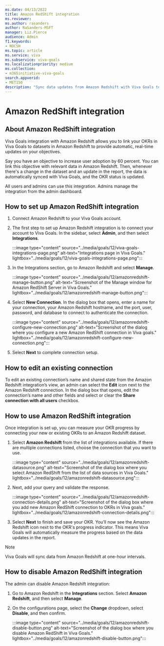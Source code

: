 ```yaml
---
ms.date: 04/13/2022
title: Amazon RedShift integration
ms.reviewer: 
ms.author: rasanders
author: RaSanders-MSFT
manager: Liz.Pierce
audience: Admin
f1.keywords:
- NOCSH
ms.topic: article
ms.service: viva
ms.subservice: viva-goals
ms.localizationpriority: medium
ms.collection:  
- m365initiative-viva-goals  
search.appverid:
- MET150
description: "Sync data updates from Amazon Redshift with Viva Goals to update OKR progress"
---
```


# Amazon RedShift integration

## About Amazon RedShift integration

Viva Goals integration with Amazon Redshift allows you to link your OKRs in Viva Goals to datasets in Amazon Redshift to provide automatic, real-time updates on your objectives.

Say you have an objective to increase user adoption by 60 percent. You can link this objective with relevant data in Amazon Redshift. Then, whenever there's a change in the dataset and an update in the report, the data is automatically synced with Viva Goals, and the OKR status is updated.

All users and admins can use this integration. Admins manage the integration from the admin dashboard.

## How to set up Amazon RedShift integration

1. Connect Amazon Redshift to your Viva Goals account.

2. The first step to set up Amazon Redshift integration is to connect your account to Viva Goals. In the sidebar, select **Admin**, and then select **Integrations**.

    :::image type="content" source="../media/goals/12/viva-goals-integrations-page.png" alt-text="Integrations page in Viva Goals." lightbox="../media/goals/12/viva-goals-integrations-page.png":::

3. In the Integrations section, go to Amazon Redshift and select **Manage**.

    :::image type="content" source="../media/goals/12/amazonredshift-manage-button.png" alt-text="Screenshot of the Manage window for Amazon RedShift Server in Viva Goals." lightbox="../media/goals/12/amazonredshift-manage-button.png":::

4. Select **New Connection**. In the dialog box that opens, enter a name for your connection, your Amazon Redshift hostname, and the port, user, password, and database to connect to authenticate the connection.

    :::image type="content" source="../media/goals/12/amazonredshift-configure-new-connection.png" alt-text="Screenshot of the dialog where you configure a new Amazon RedShift connection in Viva goals." lightbox="../media/goals/12/amazonredshift-configure-new-connection.png":::

5. Select **Next** to complete connection setup.

## How to edit an existing connection

To edit an existing connection’s name and shared state from the Amazon Redshift integration’s view, an admin can select the **Edit** icon next to the Amazon Redshift connection. In the dialog box that opens, edit the connection’s name and other fields and select or clear the **Share connection with all users** checkbox.

## How to use Amazon RedShift integration

Once integration is set up, you can measure your OKR progress by connecting your new or existing OKRs to an Amazon Redshift dataset.  

1. Select **Amazon Redshift** from the list of integrations available. If there are multiple connections listed, choose the connection that you want to use.

    :::image type="content" source="../media/goals/12/amazonredshift-datasource.png" alt-text="Screenshot of the dialog box where you select Amazon RedShift from the list of data sources in Viva Goals." lightbox="../media/goals/12/amazonredshift-datasource.png":::

2. Next, add your query and validate the response.

    :::image type="content" source="../media/goals/12/amazonredshift-connection-details.png" alt-text="Screenshot of the dialog box where you add new Amazon RedShift connection to OKRs in Viva goals." lightbox="../media/goals/12/amazonredshift-connection-details.png":::

3. Select **Next** to finish and save your OKR. You’ll now see the Amazon Redshift icon next to the OKR's progress indicator. This means Viva Goals will automatically measure the progress based on the data updates in the report.

> [!NOTE]
> Viva Goals will sync data from Amazon Redshift at one-hour intervals. 

## How to disable Amazon RedShift integration

The admin can disable Amazon Redshift integration:
1. Go to Amazon Redshift in the **Integrations** section. Select **Amazon Redshift**, and then select **Manage**. 
2. On the configurations page, select the **Change** dropdown, select **Disable**, and then confirm.

    :::image type="content" source="../media/goals/12/amazonredshift-disable-button.png" alt-text="Screenshot of the dialog box where you disable Amazon RedShift in Viva Goals." lightbox="../media/goals/12/amazonredshift-disable-button.png":::


